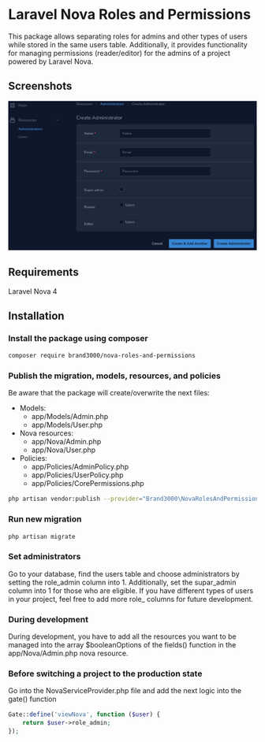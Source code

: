 # Laravel Nova Roles and Permissions
This package allows separating roles for admins and other types of users while stored in the same users table. Additionally, it provides functionality for managing permissions (reader/editor) for the admins of a project powered by Laravel Nova.

## Screenshots
![NovaRolesAndPermissions](/docs/nova-roles-and-permissions.png)

## Requirements
Laravel Nova 4

## Installation

### Install the package using composer

```bash
composer require brand3000/nova-roles-and-permissions
```

### Publish the migration, models, resources, and policies

Be aware that the package will create/overwrite the next files:

- Models:
    - app/Models/Admin.php
    - app/Models/User.php
- Nova resources:
    - app/Nova/Admin.php
    - app/Nova/User.php
- Policies:
    - app/Policies/AdminPolicy.php
    - app/Policies/UserPolicy.php
    - app/Policies/CorePermissions.php

```bash
php artisan vendor:publish --provider="Brand3000\NovaRolesAndPermissions\Publisher" --force
```

### Run new migration
```bash
php artisan migrate
```

### Set administrators
Go to your database, find the users table and choose administrators by setting the role_admin column into 1. Additionally, set the supar_admin column into 1 for those who are eligible.
If you have different types of users in your project, feel free to add more role_ columns for future development.

### During development
During development, you have to add all the resources you want to be managed into the array $booleanOptions of the fields() function in the app/Nova/Admin.php nova resource.

### Before switching a project to the production state
Go into the NovaServiceProvider.php file and add the next logic into the gate() function
```php
Gate::define('viewNova', function ($user) {
    return $user->role_admin;
});
```